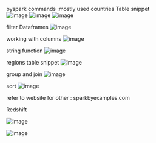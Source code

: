 pyspark commands :mostly used
countries Table snippet  
![image](https://github.com/user-attachments/assets/63f88dae-56f9-4096-b9c9-e5190e7e6ddb)
![image](https://github.com/user-attachments/assets/b7015509-2cc2-4a3d-ad9a-d92b3a74116b)
![image](https://github.com/user-attachments/assets/c319b3c1-8c2c-445a-8c7f-2c57e3e1d3db)


filter Dataframes
![image](https://github.com/user-attachments/assets/116a3b15-95d9-4188-9743-df92992910b5)

working with columns
![image](https://github.com/user-attachments/assets/0d82ebfb-0ae9-4123-95f3-9d4b8d46cb2c)

string function
![image](https://github.com/user-attachments/assets/2abbcdd4-8a2e-4a05-8fad-3499b588d433)

regions table snippet
![image](https://github.com/user-attachments/assets/8bc4f8d7-25f2-4ab9-9f58-d9271047cbe5) 


group and join 
![image](https://github.com/user-attachments/assets/da42180d-f310-41ea-b696-11b790eb18da)

sort
![image](https://github.com/user-attachments/assets/da322364-c8f5-4088-b47d-93c0ce2f99ba)



refer to website for other : sparkbyexamples.com

Redshift

![image](https://github.com/user-attachments/assets/73ac3af4-b9c9-4856-b9a1-7677edb61789) 

![image](https://github.com/user-attachments/assets/05d885cc-6675-43c3-a059-433c5d109673)

